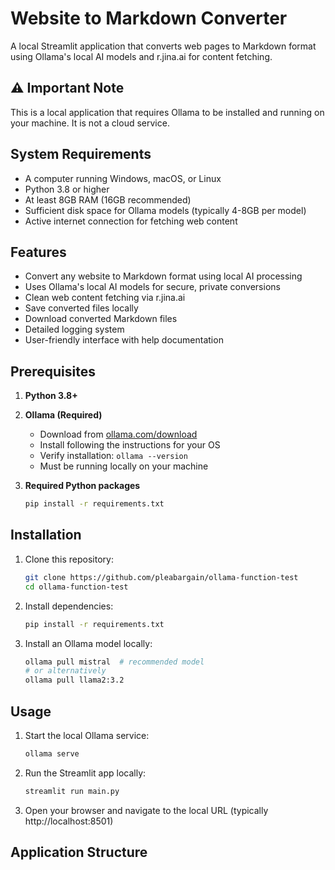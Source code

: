 # Website to Markdown Converter

A local Streamlit application that converts web pages to Markdown format using Ollama's local AI models and r.jina.ai for content fetching.

## ⚠️ Important Note
This is a local application that requires Ollama to be installed and running on your machine. It is not a cloud service.

## System Requirements

- A computer running Windows, macOS, or Linux
- Python 3.8 or higher
- At least 8GB RAM (16GB recommended)
- Sufficient disk space for Ollama models (typically 4-8GB per model)
- Active internet connection for fetching web content

## Features

- Convert any website to Markdown format using local AI processing
- Uses Ollama's local AI models for secure, private conversions
- Clean web content fetching via r.jina.ai
- Save converted files locally
- Download converted Markdown files
- Detailed logging system
- User-friendly interface with help documentation

## Prerequisites

1. **Python 3.8+**
2. **Ollama (Required)**
   - Download from [ollama.com/download](https://ollama.com/download)
   - Install following the instructions for your OS
   - Verify installation: `ollama --version`
   - Must be running locally on your machine

3. **Required Python packages**
   ```bash
   pip install -r requirements.txt
   ```

## Installation

1. Clone this repository:
   ```bash
   git clone https://github.com/pleabargain/ollama-function-test
   cd ollama-function-test
   ```

2. Install dependencies:
   ```bash
   pip install -r requirements.txt
   ```

3. Install an Ollama model locally:
   ```bash
   ollama pull mistral  # recommended model
   # or alternatively
   ollama pull llama2:3.2
   ```

## Usage

1. Start the local Ollama service:
   ```bash
   ollama serve
   ```

2. Run the Streamlit app locally:
   ```bash
   streamlit run main.py
   ```

3. Open your browser and navigate to the local URL (typically http://localhost:8501)

## Application Structure

